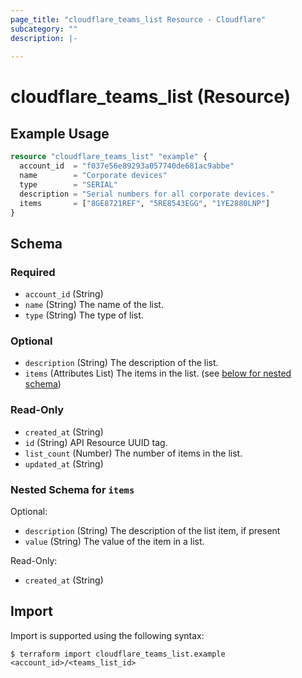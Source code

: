 ```yaml
---
page_title: "cloudflare_teams_list Resource - Cloudflare"
subcategory: ""
description: |-
  
---
```


# cloudflare_teams_list (Resource)



## Example Usage

```terraform
resource "cloudflare_teams_list" "example" {
  account_id  = "f037e56e89293a057740de681ac9abbe"
  name        = "Corporate devices"
  type        = "SERIAL"
  description = "Serial numbers for all corporate devices."
  items       = ["8GE8721REF", "5RE8543EGG", "1YE2880LNP"]
}
```
<!-- schema generated by tfplugindocs -->
## Schema

### Required

- `account_id` (String)
- `name` (String) The name of the list.
- `type` (String) The type of list.

### Optional

- `description` (String) The description of the list.
- `items` (Attributes List) The items in the list. (see [below for nested schema](#nestedatt--items))

### Read-Only

- `created_at` (String)
- `id` (String) API Resource UUID tag.
- `list_count` (Number) The number of items in the list.
- `updated_at` (String)

<a id="nestedatt--items"></a>
### Nested Schema for `items`

Optional:

- `description` (String) The description of the list item, if present
- `value` (String) The value of the item in a list.

Read-Only:

- `created_at` (String)

## Import

Import is supported using the following syntax:

```shell
$ terraform import cloudflare_teams_list.example <account_id>/<teams_list_id>
```
